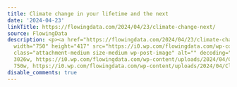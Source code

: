 ```yaml
---
title: Climate change in your lifetime and the next
date: '2024-04-23'
linkTitle: https://flowingdata.com/2024/04/23/climate-change-next/
source: FlowingData
description: <p><a href="https://flowingdata.com/2024/04/23/climate-change-next/"><img
  width="750" height="417" src="https://i0.wp.com/flowingdata.com/wp-content/uploads/2024/04/Climate-change-future.png?fit=750%2C417&amp;ssl=1"
  class="attachment-medium size-medium wp-post-image" alt="" decoding="async" srcset="https://i0.wp.com/flowingdata.com/wp-content/uploads/2024/04/Climate-change-future.png?w=3026&amp;ssl=1
  3026w, https://i0.wp.com/flowingdata.com/wp-content/uploads/2024/04/Climate-change-future.png?resize=750%2C417&amp;ssl=1
  750w, https://i0.wp.com/flowingdata.com/wp-content/uploads/2024/04/Climate- ...
disable_comments: true
---
```

<p><a href="https://flowingdata.com/2024/04/23/climate-change-next/"><img width="750" height="417" src="https://i0.wp.com/flowingdata.com/wp-content/uploads/2024/04/Climate-change-future.png?fit=750%2C417&amp;ssl=1" class="attachment-medium size-medium wp-post-image" alt="" decoding="async" srcset="https://i0.wp.com/flowingdata.com/wp-content/uploads/2024/04/Climate-change-future.png?w=3026&amp;ssl=1 3026w, https://i0.wp.com/flowingdata.com/wp-content/uploads/2024/04/Climate-change-future.png?resize=750%2C417&amp;ssl=1 750w, https://i0.wp.com/flowingdata.com/wp-content/uploads/2024/04/Climate- ...